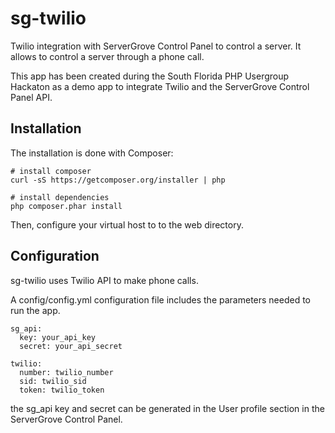 sg-twilio
=========

Twilio integration with ServerGrove Control Panel to control a server. It allows to control a server through a phone call.

This app has been created during the South Florida PHP Usergroup Hackaton as a demo app to integrate Twilio and the
ServerGrove Control Panel API.

Installation
------------

The installation is done with Composer:

    # install composer
    curl -sS https://getcomposer.org/installer | php

    # install dependencies
    php composer.phar install

Then, configure your virtual host to to the web directory.

Configuration
-------------

sg-twilio uses Twilio API to make phone calls.

A config/config.yml configuration file includes the parameters needed to run the app.

    sg_api:
      key: your_api_key
      secret: your_api_secret

    twilio:
      number: twilio_number
      sid: twilio_sid
      token: twilio_token

the sg_api key and secret can be generated in the User profile section in the ServerGrove Control Panel.